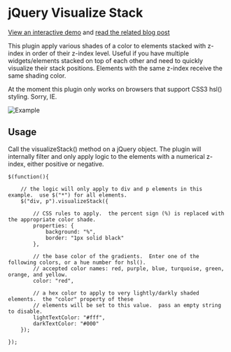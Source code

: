 # jQuery Visualize Stack

[View an interactive demo](http://www.erichynds.com/examples/jquery-visualize-stack/) and [read the related blog post](http://www.erichynds.com/jquery/visualizing-your-z-index-stacks-with-jquery/)

This plugin apply various shades of a color to elements stacked with z-index in order of their z-index level.  Useful if you have multiple
widgets/elements stacked on top of each other and need to quickly visualize their stack positions.  Elements with the same z-index receive
the same shading color.

At the moment this plugin only works on browsers that support CSS3 hsl() styling.  Sorry, IE.

![Example](http://dl.dropbox.com/u/102001/web/visualize_stack.png)

## Usage

Call the visualizeStack() method on a jQuery object.  The plugin will internally filter and only apply logic to the elements with a numerical z-index, either positive or negative.

	$(function(){
		
		// the logic will only apply to div and p elements in this example.  use $("*") for all elements.
		$("div, p").visualizeStack({
	
			// CSS rules to apply.  the percent sign (%) is replaced with the appropriate color shade.
			properties: {
				background: "%",
				border: "1px solid black"
			},
		
			// the base color of the gradients.  Enter one of the following colors, or a hue number for hsl().
			// accepted color names: red, purple, blue, turquoise, green, orange, and yellow.
			color: "red",
		
			// a hex color to apply to very lightly/darkly shaded elements.  the "color" property of these
			// elements will be set to this value.  pass an empty string to disable.
			lightTextColor: "#fff",
			darkTextColor: "#000"
		});
	
	});
	
